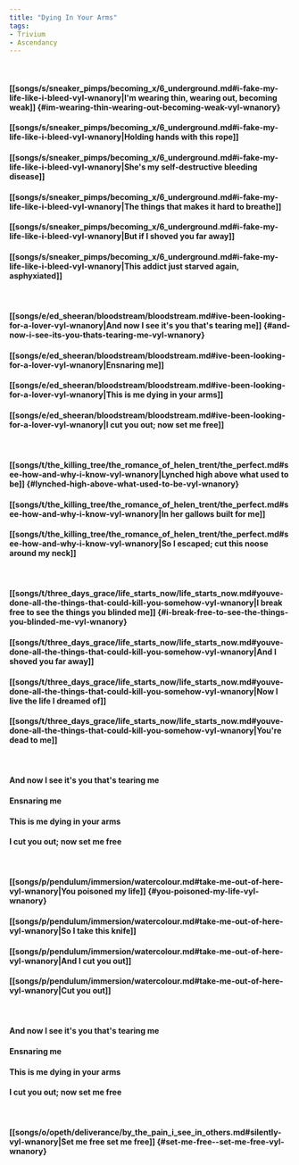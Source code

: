 ```yaml
---
title: "Dying In Your Arms"
tags:
- Trivium
- Ascendancy
---
```

&nbsp;
#### [[songs/s/sneaker_pimps/becoming_x/6_underground.md#i-fake-my-life-like-i-bleed-vyl-wnanory|I'm wearing thin, wearing out, becoming weak]] {#im-wearing-thin-wearing-out-becoming-weak-vyl-wnanory}
#### [[songs/s/sneaker_pimps/becoming_x/6_underground.md#i-fake-my-life-like-i-bleed-vyl-wnanory|Holding hands with this rope]]
#### [[songs/s/sneaker_pimps/becoming_x/6_underground.md#i-fake-my-life-like-i-bleed-vyl-wnanory|She's my self-destructive bleeding disease]]
#### [[songs/s/sneaker_pimps/becoming_x/6_underground.md#i-fake-my-life-like-i-bleed-vyl-wnanory|The things that makes it hard to breathe]]
#### [[songs/s/sneaker_pimps/becoming_x/6_underground.md#i-fake-my-life-like-i-bleed-vyl-wnanory|But if I shoved you far away]]
#### [[songs/s/sneaker_pimps/becoming_x/6_underground.md#i-fake-my-life-like-i-bleed-vyl-wnanory|This addict just starved again, asphyxiated]]
&nbsp;
#### [[songs/e/ed_sheeran/bloodstream/bloodstream.md#ive-been-looking-for-a-lover-vyl-wnanory|And now I see it's you that's tearing me]] {#and-now-i-see-its-you-thats-tearing-me-vyl-wnanory}
#### [[songs/e/ed_sheeran/bloodstream/bloodstream.md#ive-been-looking-for-a-lover-vyl-wnanory|Ensnaring me]]
#### [[songs/e/ed_sheeran/bloodstream/bloodstream.md#ive-been-looking-for-a-lover-vyl-wnanory|This is me dying in your arms]]
#### [[songs/e/ed_sheeran/bloodstream/bloodstream.md#ive-been-looking-for-a-lover-vyl-wnanory|I cut you out; now set me free]]
&nbsp;
#### [[songs/t/the_killing_tree/the_romance_of_helen_trent/the_perfect.md#see-how-and-why-i-know-vyl-wnanory|Lynched high above what used to be]] {#lynched-high-above-what-used-to-be-vyl-wnanory}
#### [[songs/t/the_killing_tree/the_romance_of_helen_trent/the_perfect.md#see-how-and-why-i-know-vyl-wnanory|In her gallows built for me]]
#### [[songs/t/the_killing_tree/the_romance_of_helen_trent/the_perfect.md#see-how-and-why-i-know-vyl-wnanory|So I escaped; cut this noose around my neck]]
&nbsp;
#### [[songs/t/three_days_grace/life_starts_now/life_starts_now.md#youve-done-all-the-things-that-could-kill-you-somehow-vyl-wnanory|I break free to see the things you blinded me]] {#i-break-free-to-see-the-things-you-blinded-me-vyl-wnanory}
#### [[songs/t/three_days_grace/life_starts_now/life_starts_now.md#youve-done-all-the-things-that-could-kill-you-somehow-vyl-wnanory|And I shoved you far away]]
#### [[songs/t/three_days_grace/life_starts_now/life_starts_now.md#youve-done-all-the-things-that-could-kill-you-somehow-vyl-wnanory|Now I live the life I dreamed of]]
#### [[songs/t/three_days_grace/life_starts_now/life_starts_now.md#youve-done-all-the-things-that-could-kill-you-somehow-vyl-wnanory|You're dead to me]]
&nbsp;
#### And now I see it's you that's tearing me
#### Ensnaring me
#### This is me dying in your arms
#### I cut you out; now set me free
&nbsp;
#### [[songs/p/pendulum/immersion/watercolour.md#take-me-out-of-here-vyl-wnanory|You poisoned my life]] {#you-poisoned-my-life-vyl-wnanory}
#### [[songs/p/pendulum/immersion/watercolour.md#take-me-out-of-here-vyl-wnanory|So I take this knife]]
#### [[songs/p/pendulum/immersion/watercolour.md#take-me-out-of-here-vyl-wnanory|And I cut you out]]
#### [[songs/p/pendulum/immersion/watercolour.md#take-me-out-of-here-vyl-wnanory|Cut you out]]
&nbsp;
#### And now I see it's you that's tearing me
#### Ensnaring me
#### This is me dying in your arms
#### I cut you out; now set me free
&nbsp;
#### [[songs/o/opeth/deliverance/by_the_pain_i_see_in_others.md#silently-vyl-wnanory|Set me free  set me free]] {#set-me-free--set-me-free-vyl-wnanory}
